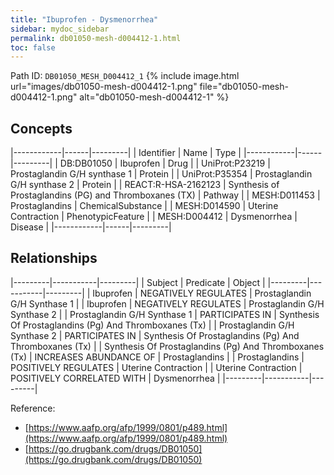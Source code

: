 ```yaml
---
title: "Ibuprofen - Dysmenorrhea"
sidebar: mydoc_sidebar
permalink: db01050-mesh-d004412-1.html
toc: false 
---
```



Path ID: `DB01050_MESH_D004412_1`
{% include image.html url="images/db01050-mesh-d004412-1.png" file="db01050-mesh-d004412-1.png" alt="db01050-mesh-d004412-1" %}

## Concepts

|------------|------|---------|
| Identifier | Name | Type    |
|------------|------|---------|
| DB:DB01050 | Ibuprofen | Drug |
| UniProt:P23219 | Prostaglandin G/H synthase 1 | Protein |
| UniProt:P35354 | Prostaglandin G/H synthase 2 | Protein |
| REACT:R-HSA-2162123 | Synthesis of Prostaglandins (PG) and Thromboxanes (TX) | Pathway |
| MESH:D011453 | Prostaglandins | ChemicalSubstance |
| MESH:D014590 | Uterine Contraction | PhenotypicFeature |
| MESH:D004412 | Dysmenorrhea | Disease |
|------------|------|---------|

## Relationships

|---------|-----------|---------|
| Subject | Predicate | Object  |
|---------|-----------|---------|
| Ibuprofen | NEGATIVELY REGULATES | Prostaglandin G/H Synthase 1 |
| Ibuprofen | NEGATIVELY REGULATES | Prostaglandin G/H Synthase 2 |
| Prostaglandin G/H Synthase 1 | PARTICIPATES IN | Synthesis Of Prostaglandins (Pg) And Thromboxanes (Tx) |
| Prostaglandin G/H Synthase 2 | PARTICIPATES IN | Synthesis Of Prostaglandins (Pg) And Thromboxanes (Tx) |
| Synthesis Of Prostaglandins (Pg) And Thromboxanes (Tx) | INCREASES ABUNDANCE OF | Prostaglandins |
| Prostaglandins | POSITIVELY REGULATES | Uterine Contraction |
| Uterine Contraction | POSITIVELY CORRELATED WITH | Dysmenorrhea |
|---------|-----------|---------|

Reference: 
  - [https://www.aafp.org/afp/1999/0801/p489.html](https://www.aafp.org/afp/1999/0801/p489.html)
  - [https://go.drugbank.com/drugs/DB01050](https://go.drugbank.com/drugs/DB01050)
